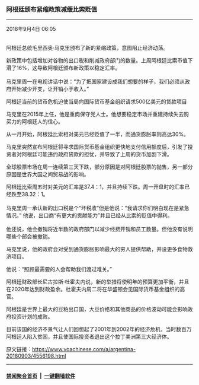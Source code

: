 ### 阿根廷颁布紧缩政策减缓比索贬值
------------------------

<div class="published">
 <span class="date" title="中国时间">
  <time datetime="2018-09-04T06:05:30+08:00">
   2018年9月4日 06:05
  </time>
 </span>
</div>
<br/>
<div class="wsw">
 <p>
  阿根廷总统毛里西奥·马克里颁布了新的紧缩政策，意图阻止经济动荡。
 </p>
 <p>
  新政策中包括增加对谷物的出口税和削减政府部门的数量。上周阿根廷比索币值下滑了16%，这导致阿根廷颁布新政策以稳定汇率。
  <br/>
  <br/>
  马克里周一在电视讲话中说：“为了把国家建设成我们想要的样子，我们必须从政府开始减少开支，让开销小于收入。”
 </p>
 <p>
  阿根廷当前的货币危机迫使当局向国际货币基金组织请求500亿美元的贷款项目
 </p>
 <p>
  马克里在2015年上任，他是重商保守党人士。他想要稳定市场并重建持续失去购买力的阿根廷人的信心。
 </p>
 <p>
  从一月开始，阿根廷比索相对美元已经贬值了一半，而通货膨胀率则高达30%。
 </p>
 <p>
  马克里突然宣布阿根廷将寻求国际货币基金组织更快地支付信用额度后，引发了投资者对阿根廷可能违约政府贷款的担忧，并导致了上周的货币加剧下滑。
 </p>
 <p>
  全球股票市场在周一连续第三天下跌，部分原因是对阿根廷股票的抛售，另一部分原因是世界大国之间贸易战的影响。
 </p>
 <p>
  阿根廷比索周五时对美元的汇率是37.4：1，并且持续下跌。周一开盘时的汇率已经跌至38.32：1。
  <br/>
  <br/>
  马克里周一承认新的出口税是个“坏税收”但是他说：“我请求你们明白现在是紧急情况。” 他说，出口商“有更大的贡献能力”并且已经从比索的贬值中得利。
  <br/>
  <br/>
  他还说，他会撤销将近半数的政府部门以减少经费开销和员工数量。但他没有说明哪些个部会被撤销。
 </p>
 <p>
  马克里说，他的政府会对受到通货膨胀影响最大的穷人提供帮助，并设更多食物救济项目。
 </p>
 <p>
  他说：“照顾最需要的人会帮助我们渡过难关。”
 </p>
 <p>
  阿根廷财政部长尼古拉斯·杜霍夫内说，新的举措将使明年的预算更加平衡，并且在2020年达到财政盈余。杜霍夫内周二将在华盛顿会见国际货币基金组织的高官。
 </p>
 <p>
  阿根廷是世界上最大的豆粕出口国，大豆价格和其他商品的价格波动可能会影响政府投资计划的成败。
 </p>
 <p>
  目前该国的经济不景气让人们回想起了2001年到2002年的经济危机，当时数百万阿根廷人陷入贫困，并且使国际投资者退出这个拉丁美洲第三大经济体。
 </p>
 <p>
 </p>
</div>

原文链接：https://www.voachinese.com/a/argentina-20180903/4556198.html


------------------------
#### [禁闻聚合首页](https://github.com/gfw-breaker/banned-news/blob/master/README.md) &nbsp;|&nbsp;  [一键翻墙软件](https://github.com/gfw-breaker/nogfw/blob/master/README.md)